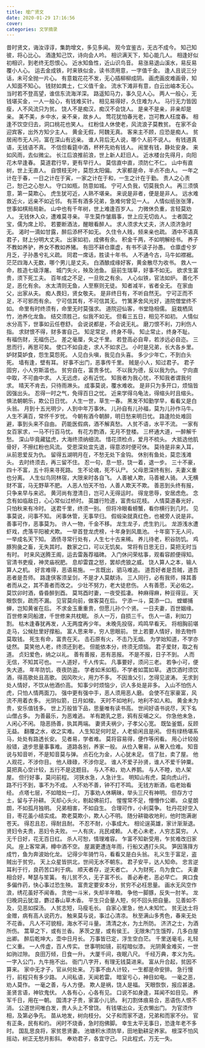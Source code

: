 ```yaml
---
title: 增广贤文
date: 2020-01-29 17:16:56
cover: 
categories: 文学摘录
---
```


昔时贤文，诲汝谆谆，集韵增文，多见多闻。 
观今宜鉴古，无古不成今。 
知己知彼，将心比心。 
酒逢知己饮，诗向会人吟。 
相识满天下，知心能几人。 
相逢好似初相识，到老终无怨恨心。 
近水知鱼性，近山识鸟音。 
易涨易退山溪水，易反易覆小人心。 
运去金成铁，时来铁似金，读书须用意，一字值千金。 
逢人且说三分话，未可全抛一片心。 
有意栽花花不发，无心插柳柳成阴。 
画虎画皮难画骨，知人知面不知心。 
钱财如粪土，仁义值千金。 
流水下滩非有意，白云出岫本无心。 
当时若不登高望，谁信东流海洋深。 
路遥知马力，事久见人心。 
两人一般心，无钱堪买金，一人一般心，有钱难买针。 
相见易得好，久住难为人。 
马行无力皆因瘦，人不风流只为贫。 
饶人不是痴汉，痴汉不会饶人。 
是亲不是亲，非亲却是亲。 
美不美，乡中水，亲不亲，故乡人。 
莺花犹怕春光老，岂可教人枉度春。 
相逢不饮空归去，洞口桃花也笑人。 
红粉佳人休使老，风流浪子莫教贫。 
在家不会迎宾客，出外方知少主人。 
黄金无假，阿魏无真。 
客来主不顾，应恐是痴人。 
贫居闹市无人问，富在深山有远亲。 
谁人背后无人说，哪个人前不说人。 
有钱道真语，无钱语不真。 
不信但看筵中酒，杯杯先劝有钱人。 
闹里有钱，静处安身。 
来如风雨，去似微尘。 
长江后浪推前浪，世上新人赶旧人。 
近水楼台先得月，向阳花木早逢春。 
莫道君行早，更有早行人。 
莫信直中直，须防仁不仁。 
山中有直树，世上无直人。 
自恨枝无叶，莫怨太阳偏。 
大家都是命，半点不由人。 
一年之计在于春，一日之计在于寅，一家之计在于和，一生之计在于勤。 
责人之心责己，恕己之心恕人。 
守口如瓶，防意如城。 
宁可人负我，切莫我负人。 
再三须慎意，第一莫欺心。 
虎生犹可近，人熟不堪亲。 
来说是非者，便是是非人。 
远水难救近火，远亲不如近邻。 
有茶有酒多兄弟，急难何曾见一人。 
人情似纸张张薄，世事如棋局局新。 
山中也有千年树，世上难逢百岁人。 
力微休负重，言轻莫劝人。 
无钱休入众，遭难莫寻亲。 
平生莫作皱眉事，世上应无切齿人。 
士者国之宝，儒为席上珍。 
若要断酒法，醒眼看醉人。 
求人须求大丈夫，济人须济急时无。 
渴时一滴如甘露，醉后添杯不如无。 
久住令人贱，频来亲也疏。 
酒中不语真君子，财上分明大丈夫。 
出家如初，成佛有余。 
积金千两，不如明解经书。 
养子不教如养驴，养女不教如养猪。 
有田不耕仓廪虚，有书不读子孙愚。 
仓廪虚兮岁月乏，子孙愚兮礼义疏。 
同君一席话，胜读十年书。 
人不通今古，马牛如襟裾。 
茫茫四海人无数，哪个男儿是丈夫。 
白酒酿成缘好客，黄金散尽为收书。 
救人一命，胜造七级浮屠。 
城门失火，殃及池鱼。 
庭前生瑞草，好事不如无。 
欲求生富贵，须下死工夫。 
百年成之不足，一旦败之有余。 
人心似铁，官法如炉。 
善化不足，恶化有余。 
水太清则无鱼，人至察则无徒。 
知者减半，省者全无。 
在家由父，出家从夫。 
痴人畏妇，贤女敬夫。 
是非终日有，不听自然无。 
宁可正而不足，不可邪而有余。 
宁可信其有，不可信其无。 
竹篱茅舍风光好，道院僧堂终不如。 
命里有时终须有，命里无时莫强求。 
道院迎仙客，书堂隐相儒。 
庭栽栖凤竹，池养化龙鱼。 
结交须胜己，似我不如无。 
但看三五日，相见不如初。 
人情似水分高下，世事如云任卷舒。 
会说说都是，不会说无礼。 
磨刀恨不利，刀利伤人指。 
求财恨不得，财多害自己。 
知足常足，终身不辱。 
知止常止，终身不耻。 
有福伤财，无福伤己。 
差之毫厘，失之千里。 
若登高必自卑，若涉远必自迩。 
三思而行，再思可矣。 
使口不如自走，求人不如求己。 
小时是兄弟，长大各乡里。 
妒财莫妒食，怨生莫怨死。 
人见白头嗔，我见白头喜。 
多少少年亡，不到白头死。 
墙有逢，壁有耳。 
好事不出门，恶事传千里。 
贼是小人，知过君子。 
君子固穷，小人穷斯滥也。 
贫穷自在，富贵多忧。 
不以我为德，反以我为仇。 
宁向直中取，不可曲中求。 
人无远虑，必有近忧。 
知我者为我心忧，不知我者谓我何求。 
晴天不肯去，只待雨淋头。 
成事莫说，覆水难收。 
是非只为多开口，烦恼皆因强出头。 
忍得一时之气，免得百日之忧。 
近来学得乌龟法，得缩头时且缩头。 
惧法朝朝乐，欺公日日忧。 
人生一世，草生一春。 
黑发不知勤学早，看看又是白头翁。 
月到十五光明少，人到中年万事休。 
儿孙自有儿孙福，莫为儿孙作马牛。 
人生不满百，常怀千岁忧。 
今朝有酒今朝醉，明日愁来明日忧。 
路逢险处难回避，事到头来不自由。 
药能医假病，酒不解真愁。 
人贫不语，水平不流。 
一家有女百家求，一马不行百马忧。 
有花方酌酒，无月不登楼。 
三杯通大道，一醉解千愁。 
深山毕竟藏猛虎，大海终须纳细流。 
惜花须检点，爱月不梳头。 
大抵选他肌骨好，不擦红粉也风流。 
受恩深处宜先退，得意浓时便可休。 
莫待是非来入耳，从前恩爱反为仇。 
留得五湖明月在，不愁无处下金钩。 
休别有鱼处，莫恋浅滩头。 
去时终须去，再三留不住。 
忍一句，息一怒，饶一着，退一步。 
三十不豪，四十不富，五十将来寻死路。 
生不论魂，死不认尸。 
父母恩深终有别，夫妻义重也分离。 
人生似鸟同林宿，大限来时各自飞。 
人善被人欺，马善被人骑。 
人无横财不富，马无野草不肥。 
人恶人怕天不怕，人善人欺天不欺。 
善恶到头终有报，只争来早与来迟。 
黄河尚有澄清日，岂可人无得运时。 
得宠思辱，安居虑危。 
念念有如临敌日，心心常似过桥时。 
英雄行险道，富贵似花枝。 
人情莫道春光好，只怕秋来有冷时。 
送君千里，终须一别。 
但将冷眼看螃蟹，看你横行到几时。 
见事莫说，问事不知。 
闲事休管，无事早归。 
假缎染就真红色，也被旁人说是非。 
善事可作，恶事莫为。 
许人一物，千金不移。 
龙生龙子，虎生豹儿。 
龙游浅水遭虾戏，虎落平阳被犬欺。 
一举首登龙虎榜，十年身到风凰池。 
十年窗下无人问，一举成名天下知。 
酒债寻常行处有，人生七十古来稀。 
养儿待老，积谷防饥。 
鸡豚狗彘之畜，无失其时。 
数家之口，可以无饥矣。 
常将有日思无日，莫把无时当有时。 
时来风送腾王阁，运去雷轰荐福碑。 
入门休问荣枯事，观看容颜便得知。 
官清书吏瘦，神灵庙祝肥。 
息却雷霆之怒，罢却虎狼之威。 
饶人算人之本，输人算人之机。 
好言难得，恶语易施。 
一言既出，驷马难追。 
道吾好者是吾贼，道吾恶者是吾师。 
路逢侠客须呈剑，不是才人莫献诗。 
三人同行，必有我师，择其善者而从之，其不善者而改之。 
少壮不努力，老大徒悲伤。 
人有善愿，天必佑之。 
莫饮卯时酒，昏昏醉到酉。 
莫骂酉时妻，一夜受孤凄。 
种麻得麻，种豆得豆。 
天眼恢恢，疏而不漏。 
见官莫向前，做客莫在后。 
宁添一斗，莫添一口。 
螳螂捕蝉，岂知黄雀在后。 
不求金玉重重贵，但愿儿孙个个贤。 
一日夫妻，百世姻缘。 
百世修来同船渡，千世修来共枕眠。 
杀人一万，自损三千。 
伤人一语，利如刀割。 
枯木逢春犹再发，人无两度再少年。 
未晚先投宿，鸡鸣早看天。 
将相胸前堪走马，公候肚里好撑船。 
富人思来年，穷人思眼前。 
世上若要人情好，赊去物件莫取钱。 
死生有命，富贵在天。 
击石原有火，不击乃无烟。 
为学始知道，不学亦徒然。 
莫笑他人老，终须还到老。 
但能依本分，终须无烦恼。 
君子爱财，取之有道。 
贞妇爱色，纳之以礼。 
善有善报，恶有恶报。 
不是不报，日子不到。 
人而无信，不知其可也。 
一人道好，千人传实。 
凡事要好，须问三老。 
若争小可，便失大道。 
年年防饥，夜夜防盗。 
学者如禾如稻，不学者如蒿如草。 
遇饮酒时须饮酒，得高歌处且高歌。 
因风吹火，用力不多。 
不因渔父引，怎得见波涛。 
无求到处人情好，不饮从他酒价高。 
知事少时烦恼少，识人多处是非多。 
入山不怕伤人虎，只怕人情两面刀。 
强中更有强中手，恶人须用恶人磨。 
会使不在家豪富，风流不用着衣多。 
光阴似箭，日月如梭。 
天时不如地利，地利不如人和。 
黄金未为贵，安乐值钱多。 
世上万般皆下品，思量唯有读书高。 
世间好语书说尽，天下名山僧占多。 
为善最乐，为恶难逃。 
羊有跪乳之恩，鸦有反哺之义。 
你急他未急，人闲心不闲。 
隐恶扬善，执其两端。 
妻贤夫祸少，子孝父心宽。 
既坠釜甑，反顾无益。 
翻覆之水，收之实难。 
人生知足何时足，人老偷闲且是闲。 
但有绿杨堪系马，处处有路透长安。 
见者易，学者难。 
莫将容易得，便作等闲看。 
用心计较般般错，退步思量事事难。 
道路各别，养家一般。 
从俭入奢易，从奢入俭难。 
知音说与知音听，不是知音莫与弹。 
点石化为金，人心犹未足。 
信了肚，卖了屋。 
他人观花，不涉你目。 
他人碌碌，不涉你足。 
谁人不爱子孙贤，谁人不爱千钟粟。 
莫把真心空计较，五行不是这题目。 
与人不和，劝人养鹅。 
与人不睦，劝人架屋。 
但行好事，莫问前程。 
河狭水急，人急计生。 
明知山有虎，莫向虎山行。 
路不行不到，事不为不成。 
人不劝不善，钟不打不鸣。 
无钱方断酒，临老始看经。 
点塔七层，不如暗处一灯。 
万事劝人休瞒昧，举头三尺有神明。 
但存方寸土，留与子孙耕。 
灭却心头火，剔起佛前灯。 
惺惺常不足，懵懵作公卿。 
众星朗朗，不如孤月独明。 
兄弟相害，不如自生。 
合理可作，小利莫争。 
牡丹花好空入目，枣花虽小结实成。 
欺老莫欺小，欺人心不明。 
随分耕锄收地利，他时饱满谢苍天。 
得忍且忍，得耐且耐。 
不忍不耐，小事成大。 
相论逞英雄，家计渐渐退。 
贤妇令夫贵，恶妇令夫败。 
一人有庆，兆民咸赖。 
人老心未老，人穷志莫穷。 
人无千日好，花无百日红。 
杀人可恕，情理难容。 
乍富不知新受用，乍贫难改旧家风。 
座上客常满，樽中酒不空。 
屋漏更遭连年雨，行船又遇打头风。 
笋因落箨方成竹，鱼为奔波始化龙。 
记得少年骑竹马，看看又是白头翁。 
礼义生于富足，盗贼出于贫穷。 
天上众星皆拱北，世间无水不朝东。 
君子安平，达人知命。 
忠言逆耳利于行，良药苦口利于病。 
顺天者存，逆天者亡。 
人为财死，鸟为食亡。 
夫妻相合好，琴瑟与笙簧。 
有儿贫不久，无子富不长。 
善必寿老，恶必早亡。 
爽口食多偏作药，快心事过恐生殃。 
富贵定要安本分，贫穷不必枉思量。 
画水无风空作浪，绣花虽好不闻香。 
贪他一斗米，失却半年粮。 
争他一脚豚，反失一肘羊。 
龙归晚洞云犹湿，麝过春山草木香。 
平生只会量人短，何不回头把自量。 
见善如不及，见恶如探汤。 
人贫志短，马瘦毛长。 
自家心里急，他人未知忙。 
贫无达士将金赠，病有高人说药方。 
触来莫与说，事过心清凉。 
秋至满山多秀色，春来无处不花香。 
凡人不可貌相，海水不可斗量。 
清清之水，为土所防。 
济济之士，为酒所伤。 
蒿草之下，或有兰香。 
茅茨之屋，或有侯王。 
无限朱门生饿殍，几多白屋出卿。 
醉后乾坤大，壶中日月长。 
万事皆已定，浮生空白茫。 
千里送毫毛，礼轻仁义重。 
一人传虚，百人传实。 
世事明如镜，前程暗似漆。 
光阴黄金难买，一世如驹过隙。 
良田万倾，日食一升。 
大厦千间，夜眠八尺。 
千经万典，孝义为先。 
一字入公门，九牛拖不出。 
衙门八字开，有理无钱莫进来。 
富从升合起，贫因不算来。 
家中无才子，官从何处来。 
万事不由人计较，一生都是命安排。 
急行慢行，前程只有多少路。 
人间私语，天闻若雷。 
暗室亏心，神目如电。 
一毫之恶，劝人莫作。 
一毫之善，与人方便。 
欺人是祸，饶人是福。 
天眼恢恢，报应甚速。 
圣贤言语，神钦鬼伏。 
人各有心，心各有见。 
口说不如身逢，耳闻不如目见。 
养军千日，用在一朝。 
国清才子贵，家富小儿骄。 
利刀割体痕易合，恶语伤人恨不消。 
公道世间唯白发，贵人头上不曾饶。 
有钱堪出众，无衣懒出门。 
为官须作相，及第必争先。 
苗从地发，树向枝分。 
父子和而家不退，兄弟和而家不分。 
官有正条，民有和约。 
闲时不烧香，急时抱佛脚。 
幸生太平无事日，恐逢年老不多时。 
国乱思良将，家贫思贤妻。 
池塘积水须防旱，田地勤耕足养家。 
根深不怕风摇动，树正无愁月影斜。 
奉劝君子，各宜守己。 
只此程式，万无一失。